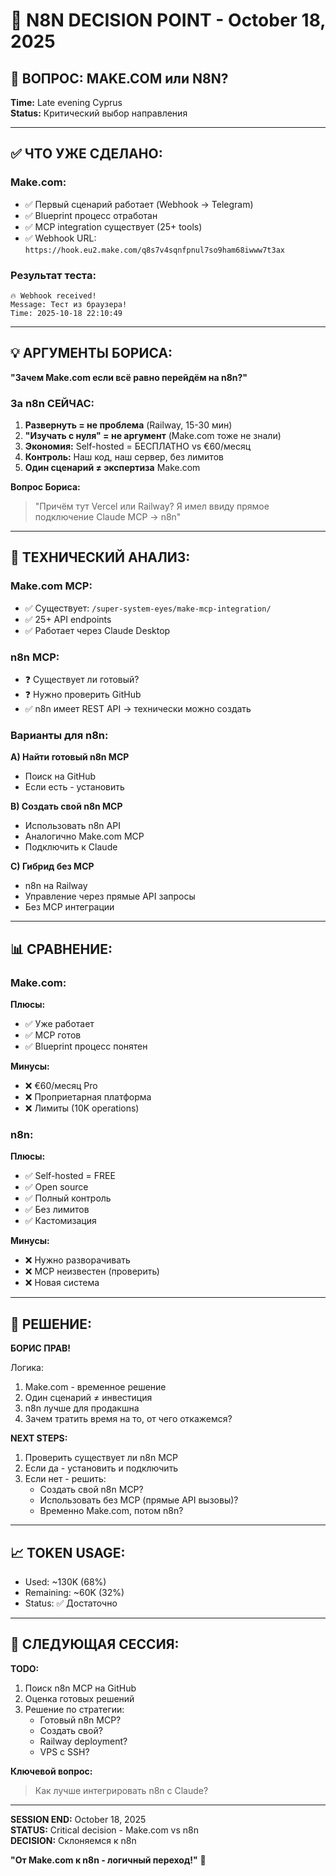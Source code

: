 # 🤔 N8N DECISION POINT - October 18, 2025

## 🎯 ВОПРОС: MAKE.COM или N8N?

**Time:** Late evening Cyprus  
**Status:** Критический выбор направления  

---

## ✅ ЧТО УЖЕ СДЕЛАНО:

### Make.com:
- ✅ Первый сценарий работает (Webhook → Telegram)
- ✅ Blueprint процесс отработан
- ✅ MCP integration существует (25+ tools)
- ✅ Webhook URL: `https://hook.eu2.make.com/q8s7v4sqnfpnul7so9ham68iwww7t3ax`

### Результат теста:
```
🔥 Webhook received!
Message: Тест из браузера!
Time: 2025-10-18 22:10:49
```

---

## 💡 АРГУМЕНТЫ БОРИСА:

**"Зачем Make.com если всё равно перейдём на n8n?"**

### За n8n СЕЙЧАС:
1. **Развернуть = не проблема** (Railway, 15-30 мин)
2. **"Изучать с нуля" = не аргумент** (Make.com тоже не знали)
3. **Экономия:** Self-hosted = БЕСПЛАТНО vs €60/месяц
4. **Контроль:** Наш код, наш сервер, без лимитов
5. **Один сценарий ≠ экспертиза** Make.com

**Вопрос Бориса:**
> "Причём тут Vercel или Railway? Я имел ввиду прямое подключение Claude MCP → n8n"

---

## 🔧 ТЕХНИЧЕСКИЙ АНАЛИЗ:

### Make.com MCP:
- ✅ Существует: `/super-system-eyes/make-mcp-integration/`
- ✅ 25+ API endpoints
- ✅ Работает через Claude Desktop

### n8n MCP:
- ❓ Существует ли готовый?
- ❓ Нужно проверить GitHub
- ✅ n8n имеет REST API → технически можно создать

### Варианты для n8n:

**A) Найти готовый n8n MCP**
- Поиск на GitHub
- Если есть - установить

**B) Создать свой n8n MCP**
- Использовать n8n API
- Аналогично Make.com MCP
- Подключить к Claude

**C) Гибрид без MCP**
- n8n на Railway
- Управление через прямые API запросы
- Без MCP интеграции

---

## 📊 СРАВНЕНИЕ:

### Make.com:
**Плюсы:**
- ✅ Уже работает
- ✅ MCP готов
- ✅ Blueprint процесс понятен

**Минусы:**
- ❌ €60/месяц Pro
- ❌ Проприетарная платформа
- ❌ Лимиты (10K operations)

### n8n:
**Плюсы:**
- ✅ Self-hosted = FREE
- ✅ Open source
- ✅ Полный контроль
- ✅ Без лимитов
- ✅ Кастомизация

**Минусы:**
- ❌ Нужно разворачивать
- ❌ MCP неизвестен (проверить)
- ❌ Новая система

---

## 🎯 РЕШЕНИЕ:

**БОРИС ПРАВ!**

Логика:
1. Make.com - временное решение
2. Один сценарий ≠ инвестиция
3. n8n лучше для продакшна
4. Зачем тратить время на то, от чего откажемся?

**NEXT STEPS:**
1. Проверить существует ли n8n MCP
2. Если да - установить и подключить
3. Если нет - решить:
   - Создать свой n8n MCP?
   - Использовать без MCP (прямые API вызовы)?
   - Временно Make.com, потом n8n?

---

## 📈 TOKEN USAGE:

- Used: ~130K (68%)
- Remaining: ~60K (32%)
- Status: ✅ Достаточно

---

## 🚀 СЛЕДУЮЩАЯ СЕССИЯ:

**TODO:**
1. Поиск n8n MCP на GitHub
2. Оценка готовых решений
3. Решение по стратегии:
   - Готовый n8n MCP?
   - Создать свой?
   - Railway deployment?
   - VPS с SSH?

**Ключевой вопрос:**
> Как лучше интегрировать n8n с Claude?

---

**SESSION END:** October 18, 2025  
**STATUS:** Critical decision - Make.com vs n8n  
**DECISION:** Склоняемся к n8n  

**"От Make.com к n8n - логичный переход!"** 💪